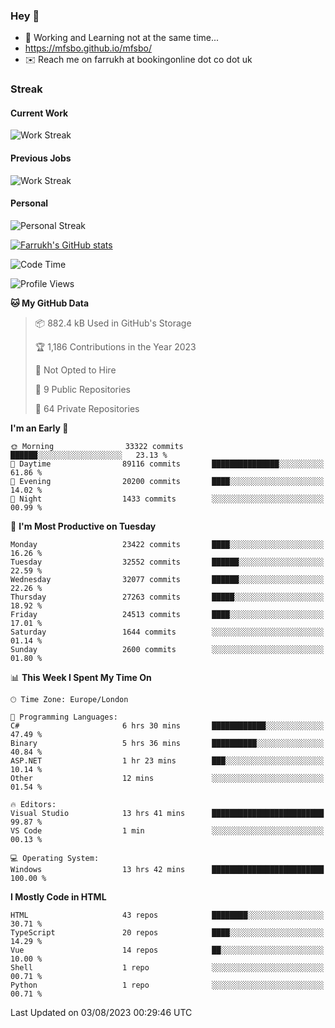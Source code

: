 ### Hey 👋

- 🏃 Working and Learning not at the same time...
- https://mfsbo.github.io/mfsbo/
- ✉️ Reach me on farrukh at bookingonline dot co dot uk

### Streak
#### Current Work
![Work Streak](https://streak-stats.demolab.com/?user=mfsbo)
#### Previous Jobs
![Work Streak](https://streak-stats.demolab.com/?user=farrukhcw)
#### Personal
![Personal Streak](https://streak-stats.demolab.com/?user=farrukhsubhani)

[![Farrukh's GitHub stats](https://github-readme-stats.vercel.app/api?username=mfsbo&hide=stars&count_private=true)](https://github.com/mfsbo/)

<!--START_SECTION:waka-->
![Code Time](http://img.shields.io/badge/Code%20Time-374%20hrs%2032%20mins-blue)

![Profile Views](http://img.shields.io/badge/Profile%20Views-3-blue)

**🐱 My GitHub Data** 

> 📦 882.4 kB Used in GitHub's Storage 
 > 
> 🏆 1,186 Contributions in the Year 2023
 > 
> 🚫 Not Opted to Hire
 > 
> 📜 9 Public Repositories 
 > 
> 🔑 64 Private Repositories 
 > 
**I'm an Early 🐤** 

```text
🌞 Morning                33322 commits       ██████░░░░░░░░░░░░░░░░░░░   23.13 % 
🌆 Daytime                89116 commits       ███████████████░░░░░░░░░░   61.86 % 
🌃 Evening                20200 commits       ████░░░░░░░░░░░░░░░░░░░░░   14.02 % 
🌙 Night                  1433 commits        ░░░░░░░░░░░░░░░░░░░░░░░░░   00.99 % 
```
📅 **I'm Most Productive on Tuesday** 

```text
Monday                   23422 commits       ████░░░░░░░░░░░░░░░░░░░░░   16.26 % 
Tuesday                  32552 commits       ██████░░░░░░░░░░░░░░░░░░░   22.59 % 
Wednesday                32077 commits       ██████░░░░░░░░░░░░░░░░░░░   22.26 % 
Thursday                 27263 commits       █████░░░░░░░░░░░░░░░░░░░░   18.92 % 
Friday                   24513 commits       ████░░░░░░░░░░░░░░░░░░░░░   17.01 % 
Saturday                 1644 commits        ░░░░░░░░░░░░░░░░░░░░░░░░░   01.14 % 
Sunday                   2600 commits        ░░░░░░░░░░░░░░░░░░░░░░░░░   01.80 % 
```


📊 **This Week I Spent My Time On** 

```text
🕑︎ Time Zone: Europe/London

💬 Programming Languages: 
C#                       6 hrs 30 mins       ████████████░░░░░░░░░░░░░   47.49 % 
Binary                   5 hrs 36 mins       ██████████░░░░░░░░░░░░░░░   40.84 % 
ASP.NET                  1 hr 23 mins        ███░░░░░░░░░░░░░░░░░░░░░░   10.14 % 
Other                    12 mins             ░░░░░░░░░░░░░░░░░░░░░░░░░   01.54 % 

🔥 Editors: 
Visual Studio            13 hrs 41 mins      █████████████████████████   99.87 % 
VS Code                  1 min               ░░░░░░░░░░░░░░░░░░░░░░░░░   00.13 % 

💻 Operating System: 
Windows                  13 hrs 42 mins      █████████████████████████   100.00 % 
```

**I Mostly Code in HTML** 

```text
HTML                     43 repos            ████████░░░░░░░░░░░░░░░░░   30.71 % 
TypeScript               20 repos            ████░░░░░░░░░░░░░░░░░░░░░   14.29 % 
Vue                      14 repos            ██░░░░░░░░░░░░░░░░░░░░░░░   10.00 % 
Shell                    1 repo              ░░░░░░░░░░░░░░░░░░░░░░░░░   00.71 % 
Python                   1 repo              ░░░░░░░░░░░░░░░░░░░░░░░░░   00.71 % 
```




 Last Updated on 03/08/2023 00:29:46 UTC
<!--END_SECTION:waka-->
<!--
**mfsbo/mfsbo** is a ✨ _special_ ✨ repository because its `README.md` (this file) appears on your GitHub profile.

Here are some ideas to get you started:

- 🔭 I’m currently working on ...
- 🌱 I’m currently learning ...
- 👯 I’m looking to collaborate on ...
- 🤔 I’m looking for help with ...
- 💬 Ask me about ...
- 📫 How to reach me: ...
- 😄 Pronouns: ...
- ⚡ Fun fact: ...
-->
